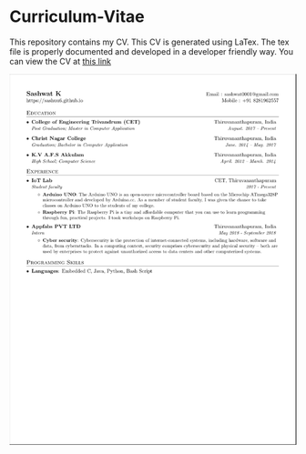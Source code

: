 # Curriculum-Vitae
This repository contains my CV. This CV is generated using LaTex. The tex file is properly documented and developed in a developer friendly way. You can view the CV at [this link](https://sashuu6.github.io/curriculum-vitae/sash-cv.pdf)

![CV](/docs/cv.png)
